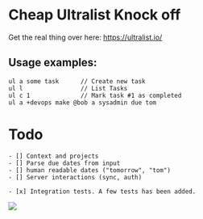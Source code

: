 ﻿# Cheap Ultralist Knock off

Get the real thing over here: https://ultralist.io/


## Usage examples: 
    
    ul a some task      // Create new task
    ul l                // List Tasks
    ul c 1              // Mark task #1 as completed
    ul a +devops make @bob a sysadmin due tom


# Todo

    - [] Context and projects
    - [] Parse due dates from input
    - [] human readable dates ("tomorrow", "tom")
    - [] Server interactions (sync, auth)
    
    - [x] Integration tests. A few tests has been added.

![](https://github.com/MarcusSakae/ultralist-clone/actions/workflows/dotnet.yml/badge.svg)